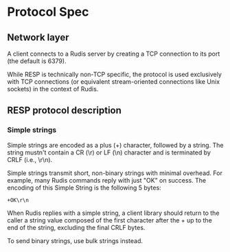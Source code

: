 # Protocol Spec

## Network layer

A client connects to a Rudis server by creating a TCP connection to its port (the default is 6379).

While RESP is technically non-TCP specific, the protocol is used exclusively with TCP connections (or equivalent stream-oriented connections like Unix sockets) in the context of Rudis.

## RESP protocol description

### Simple strings

Simple strings are encoded as a plus (+) character, followed by a string. The string mustn't contain a CR (\r) or LF (\n) character and is terminated by CRLF (i.e., \r\n).

Simple strings transmit short, non-binary strings with minimal overhead. For example, many Rudis commands reply with just "OK" on success. The encoding of this Simple String is the following 5 bytes:

```
+OK\r\n
```

When Rudis replies with a simple string, a client library should return to the caller a string value composed of the first character after the + up to the end of the string, excluding the final CRLF bytes.

To send binary strings, use bulk strings instead.